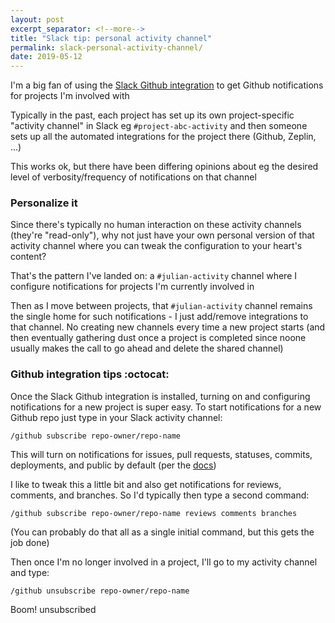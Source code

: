 ```yaml
---
layout: post
excerpt_separator: <!--more-->
title: "Slack tip: personal activity channel"
permalink: slack-personal-activity-channel/
date: 2019-05-12
---
```


I'm a big fan of using the [Slack Github integration](https://slack.github.com/) to get Github notifications for projects I'm involved with

Typically in the past, each project has set up its own project-specific "activity channel" in Slack eg `#project-abc-activity` and then someone sets up all the automated integrations for the project there (Github, Zeplin, ...)

This works ok, but there have been differing opinions about eg the desired level of verbosity/frequency of notifications on that channel

### Personalize it
Since there's typically no human interaction on these activity channels (they're "read-only"), why not just have your own personal version of that activity channel where you can tweak the configuration to your heart's content?

That's the pattern I've landed on: a `#julian-activity` channel where I configure notifications for projects I'm currently involved in

Then as I move between projects, that `#julian-activity` channel remains the single home for such notifications - I just add/remove integrations to that channel. No creating new channels every time a new project starts (and then eventually gathering dust once a project is completed since noone usually makes the call to go ahead and delete the shared channel)

### Github integration tips :octocat:

Once the Slack Github integration is installed, turning on and configuring notifications for a new project is super easy. To start notifications for a new Github repo just type in your Slack activity channel:
```
/github subscribe repo-owner/repo-name
```

This will turn on notifications for issues, pull requests, statuses, commits, deployments, and public by default (per the [docs](https://get.slack.help/hc/en-us/articles/232289568-GitHub-for-Slack))

I like to tweak this a little bit and also get notifications for reviews, comments, and branches. So I'd typically then type a second command:
```
/github subscribe repo-owner/repo-name reviews comments branches
```
(You can probably do that all as a single initial command, but this gets the job done)

Then once I'm no longer involved in a project, I'll go to my activity channel and type:
```
/github unsubscribe repo-owner/repo-name
```
Boom! unsubscribed
